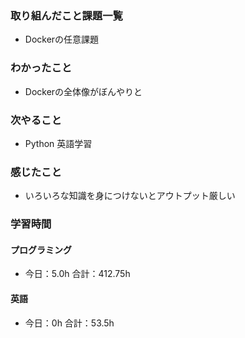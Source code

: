 ### 取り組んだこと課題一覧
- Dockerの任意課題
### わかったこと
- Dockerの全体像がぼんやりと
### 次やること
- Python  英語学習
### 感じたこと
- いろいろな知識を身につけないとアウトプット厳しい
### 学習時間
#### プログラミング
- 今日：5.0h 合計：412.75h
#### 英語
- 今日：0h 合計：53.5h